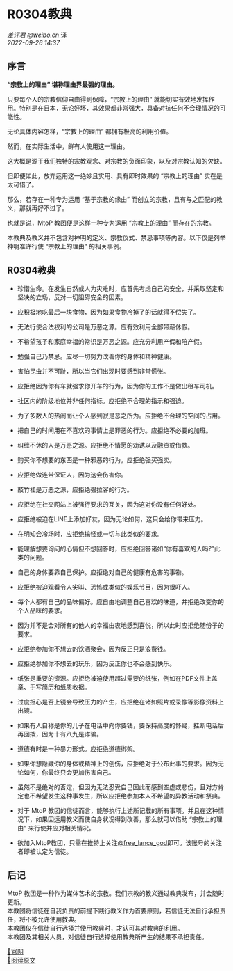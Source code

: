 # R0304教典

[*差评君 @weibo.cn* 译](https://weibo.com/u/5734325998)  
*2022-09-26 14:37*

## 序言

**“宗教上的理由” 堪称理由界最强的理由。**

只要每个人的宗教信仰自由得到保障，“宗教上的理由” 就能切实有效地发挥作用。特别是在日本，无论好坏，其效果都非常强大，具备对抗任何不合理情况的可能性。

无论具体内容怎样，“宗教上的理由” 都拥有极高的利用价值。

然而，在实际生活中，鲜有人使用这一理由。

这大概是源于我们独特的宗教观念、对宗教的负面印象，以及对宗教认知的欠缺。

但即便如此，放弃运用这一绝妙且实用、具有即时效果的 “宗教上的理由” 实在是太可惜了。

那么，若存在一种专为运用 “基于宗教的缘由” 而创立的宗教，且有与之匹配的教义，那就再好不过了。

也就是说，MtoP 教团便是这样一种专为运用 “宗教上的理由” 而存在的宗教。

本教典及教义并不包含对神明的定义、宗教仪式、禁忌事项等内容。以下仅是列举神明准许行使 “宗教上的理由” 的相关事例。

## R0304教典

- 珍惜生命。在发生自然或人为灾难时，应首先考虑自己的安全，并采取坚定和坚决的立场，反对一切阻碍安全的因素。

- 应积极地吃最后一块食物，因为如果食物冷掉了的话就得不偿失了。

- 无法行使合法权利的公司是万恶之源。应有效利用全部带薪休假。

- 不希望孩子和家庭幸福的常识是万恶之源。应充分利用产假和陪产假。

- 勉强自己乃禁忌。应尽一切努力改善你的身体和精神健康。

- 害怕昆虫并不可耻，所以当它们出现时要感到非常慌张。

- 应拒绝因为你有车就强求你开车的行为，因为你的工作不是做出租车司机。

- 社区内的阶级地位并非任何指标。应拒绝不合理的指示和强迫。

- 为了多数人的热闹而让个人感到寂是恶之所为。应拒绝不合理的空间的占用。

- 把自己的时间用在不喜欢的事情上是罪恶的行为。应拒绝不必要的加班。

- 纠缠不休的人是万恶之源。应拒绝不情愿的劝诱以及融资或借款。

- 购买你不想要的东西是一种邪恶的行为。应拒绝强买强卖。

- 应拒绝做连带保证人，因为这会伤害你。

- 敲竹杠是万恶之源，应拒绝强拉客的行为。

- 应拒绝在社交网站上被强行要求的互关，因为这对你没有任何好处。

- 应拒绝被迫在LINE上添加好友，因为无论如何，这只会给你带来压力。

- 在明知会冷场时，应拒绝搞怪或一切与此类似的要求。

- 能理解想要询问的心情但不想回答时，应拒绝回答诸如“你有喜欢的人吗?”此类的问题。

- 自己的身体要靠自己保护。应拒绝对自己的健康有危害的事物。

- 应拒绝被迫观看令人尖叫、恐怖或类似的娱乐节目，因为很吓人。

- 每个人都有自己的品味偏好。应自由地调整自己喜欢的味道，并拒绝改变你的个人品味的要求。

- 因为并不是会对所有的他人的幸福由衷地感到喜悦，所以此时应拒绝随份子的要求。

- 应拒绝参加你不想去的饮酒聚会，因为反正只是浪费钱。

- 应拒绝参加你不想去的玩乐，因为反正你也不会感到快乐。

- 纸张是重要的资源。应拒绝被迫使用超过需要的纸张，例如在PDF文件上盖章、手写简历和纸质收据。

- 过度担心是否上镜会导致压力的产生，应拒绝在诸如照片或录像等影像资料上出镜。

- 如果有人自称是你的儿子在电话中向你要钱，要保持高度的怀疑，挂断电话后再回拨，因为十有八九是诈骗。

- 道德有时是一种暴力形式。应拒绝道德绑架。

- 如果你想隐藏你的身体或精神上的创伤，应拒绝对于公布此事的要求。因为无论如何，你最终只会更加伤害自己。

- 虽然不是绝对的否定，但因为无法忍受自己因此而感到空虚或悲伤，且对方肯定也不希望发生这种事发生，所以应拒绝参加本人不希望的异教活动和祭典。

- 对于 MtoP 教团的信徒而言，能够执行上述所记载的所有事项。并且在这种情况下，如果因运用教义而使自身状况得到改善，那么就可以借助 “宗教上的理由” 来行使并应对相关情况。

- 欲加入MtoP教团，只需在推特上关注[@free_lance_god](https://x.com/free_lance_god?t=L5vDVnYewPjrUHKD7OHkvw&s=09)即可。该账号的关注者即被认定为信徒。 

## 后记

MtoP 教团是一种作为媒体艺术的宗教。我们宗教的教义通过教典发布，并会随时更新。  
本教团将信徒在自我负责的前提下践行教义作为首要原则，若信徒无法自行承担责任，将不被允许使用教典。  
本教团仅在信徒自行选择并使用教典时，才认可其对教典的利用。  
本教团及其相关人员，对信徒自行选择使用教典所产生的结果不承担责任。  

[🔗官网](https://mtop.live/)  
[🔗阅读原文](http://m.weibo.cn/status/4817958268834590?)  